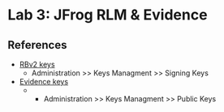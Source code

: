 # Lab 3: JFrog RLM & Evidence





## References
- [RBv2 keys](https://jfrog.com/help/r/jfrog-artifactory-documentation/create-signing-keys-for-release-bundles-v2)
    - Administration >> Keys Managment >> Signing Keys
- [Evidence keys](https://jfrog.com/help/r/jfrog-artifactory-documentation/evidence-setup)
    - - Administration >> Keys Managment >> Public Keys